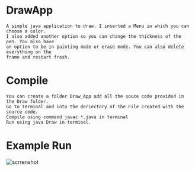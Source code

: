 # DrawApp
```
A simple java application to draw. I inserted a Menu in which you can choose a color. 
I also added another option so you can change the thickness of the pen. You also have 
an option to be in painting mode or erase mode. You can also delete everything on the 
frame and restart fresh.

```
# Compile

```
You can create a folder Draw_App add all the souce code provided in the Draw folder.
Go to terminal and into the deriectory of the File created with the source code.
Compile using command javac *.java in terminal
Run using java Draw in terminal.

```
# Example Run
![scrrenshot](https://media.giphy.com/media/xULW8GQg15h1aIaGuA/giphy.gif)
